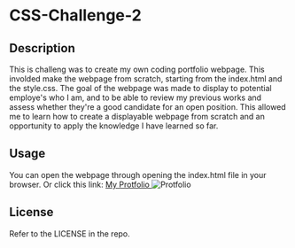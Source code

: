 # CSS-Challenge-2

## Description

This is challeng was to create my own coding portfolio webpage. This involded make the webpage from scratch, starting from the index.html and the style.css. The goal of the webpage was made to display to potential employe's who I am, and to be able to review my previous works and assess whether they're a good candidate for an open position. This allowed me to learn how to create a displayable webpage from scratch and an opportunity to apply the knowledge I have learned so far.

## Usage

You can open the webpage through opening the index.html file in your browser. Or click this link:
<a href="https://mardyyy.github.io/CSS-Challenge-2/"> My Protfolio </a>
![Protfolio](https://user-images.githubusercontent.com/130259961/235012416-9cd3ba36-6165-4abe-a00c-8f5806793c05.PNG)

## License

Refer to the LICENSE in the repo.
